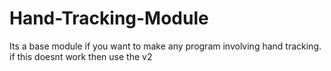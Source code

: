 # Hand-Tracking-Module
Its a base module if you want to make any program involving hand tracking. if this doesnt work then use the v2 
